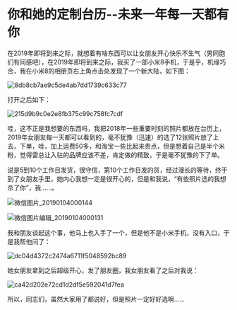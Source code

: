 # 你和她的定制台历--未来一年每一天都有你

在2019年即将到来之际，就想着有啥东西可以让女朋友开心快乐不生气（男同胞们有同感吧），在2019年即将到来之际，我买了一部小米8手机，于是乎，机缘巧合，我在小米8的相册页右上角点击处发现了一个新大陆，如下图：

![8db8cb7ae9c5de4ab7dd1739c633c77](0pictures/8db8cb7ae9c5de4ab7dd1739c633c77.jpg)

打开之后如下：

![215d9b9c0e2e8fb375c99c758fc7cdf](0pictures/215d9b9c0e2e8fb375c99c758fc7cdf.jpg)

哇，这不正是我想要的东西吗，我把2018年一些重要时刻的照片都放在台历上，2019年女朋友每一天都可以看到的，毫不犹豫（迅速）的选了12张照片放了上去，下单，哇，加上运费50多，和淘宝一些比起来贵点，但是想着自己是半个米粉，觉得雷总让入驻的品牌应该不差，肯定做的精致，于是毫不犹豫的下了单。

说是5到10个工作日发货，很守信，第10个工作日发的货，经过漫长的等待，终于到了女朋友手里，她内心我想一定是很开心的，但是和我说，“有些照片选的我想杀了你”，我……。

![微信图片_20190104000144](0pictures/微信图片_20190104000144.jpg)

![微信图片编辑_20190104000131](0pictures/微信图片编辑_20190104000131.jpg)

我和朋友谈起这个事，他马上也入手了一个，但是他不是小米手机，没有入口，于是我帮他问了：

![dc04d4372c2474a6711f5048592bc89](0pictures/dc04d4372c2474a6711f5048592bc89.jpg)

她女朋友拿到之后超级开心，发了朋友圈，我女朋友看了之后对我说：

![ca42d202e72cd1d2df5e592041d7fea](0pictures/ca42d202e72cd1d2df5e592041d7fea.jpg)

所以，同志们，虽然大家用了都说好，但是照片一定好好选啊……